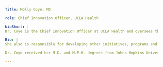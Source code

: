 ```yaml
---
Title: Molly Coye, MD

role: Chief Innovation Officer, UCLA Health

bioShort: |
Dr. Coye is the Chief Innovation Officer at UCLA Health and oversees the UCLA Innovates HealthCare Initiative. 

Bio: |
She also is responsible for developing other initiatives, programs and strategies that promote and nurture innovation across UCLA Health to improve the quality of care delivered locally and globally.  She is an internationally recognized leader in advancing innovative approaches to healthcare delivery, adopting new technologies and shaping national health policy.

Dr. Coye received her M.D. and M.P.H. degrees from Johns Hopkins University and is board certified by the American College of Preventive Medicine.  A true Renaissance woman, Dr. Coye also has a M.A. degree in Chinese History from Stanford University and is the author of two books on Chinese history.

---
```

